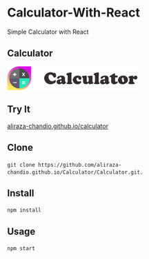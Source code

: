 # Calculator-With-React
 Simple Calculator with React


Calculator
---
<img src="logo.png" width="60%" height="60%" />


Try It
---

[aliraza-chandio.github.io/calculator](https://aliraza-chandio.github.io/calculator/)



Clone
---

`git clone https://github.com/aliraza-chandio.github.io/Calculator/Calculator.git.`

Install
---

`npm install`

Usage
---

`npm start`
